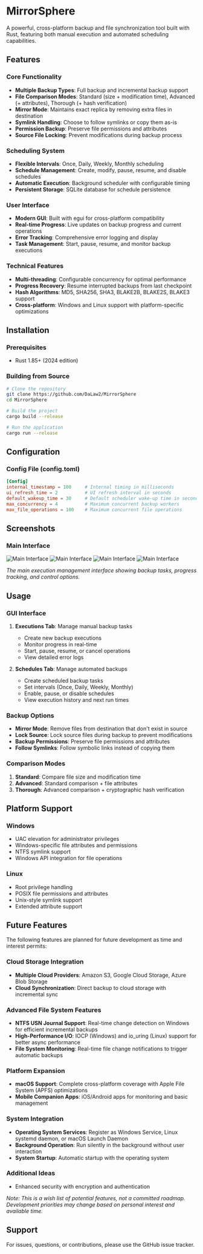 # MirrorSphere

A powerful, cross-platform backup and file synchronization tool built with Rust, featuring both manual execution and automated scheduling capabilities.

## Features

### Core Functionality
- **Multiple Backup Types**: Full backup and incremental backup support
- **File Comparison Modes**: Standard (size + modification time), Advanced (+ attributes), Thorough (+ hash verification)
- **Mirror Mode**: Maintains exact replica by removing extra files in destination
- **Symlink Handling**: Choose to follow symlinks or copy them as-is
- **Permission Backup**: Preserve file permissions and attributes
- **Source File Locking**: Prevent modifications during backup process

### Scheduling System
- **Flexible Intervals**: Once, Daily, Weekly, Monthly scheduling
- **Schedule Management**: Create, modify, pause, resume, and disable schedules
- **Automatic Execution**: Background scheduler with configurable timing
- **Persistent Storage**: SQLite database for schedule persistence

### User Interface
- **Modern GUI**: Built with egui for cross-platform compatibility
- **Real-time Progress**: Live updates on backup progress and current operations
- **Error Tracking**: Comprehensive error logging and display
- **Task Management**: Start, pause, resume, and monitor backup executions

### Technical Features
- **Multi-threading**: Configurable concurrency for optimal performance
- **Progress Recovery**: Resume interrupted backups from last checkpoint
- **Hash Algorithms**: MD5, SHA256, SHA3, BLAKE2B, BLAKE2S, BLAKE3 support
- **Cross-platform**: Windows and Linux support with platform-specific optimizations

## Installation

### Prerequisites
- Rust 1.85+ (2024 edition)

### Building from Source

```bash
# Clone the repository
git clone https://github.com/DaLaw2/MirrorSphere
cd MirrorSphere

# Build the project
cargo build --release

# Run the application
cargo run --release
```

## Configuration

### Config File (config.toml)
```toml
[Config]
internal_timestamp = 100     # Internal timing in milliseconds
ui_refresh_time = 2          # UI refresh interval in seconds
default_wakeup_time = 30     # Default scheduler wake-up time in seconds
max_concurrency = 4          # Maximum concurrent backup workers
max_file_operations = 100    # Maximum concurrent file operations
```

## Screenshots

### Main Interface

![Main Interface](.github/images/main-interface-execution.png)
![Main Interface](.github/images/main-interface-execution-1.png)
![Main Interface](.github/images/main-interface-schedule.png)
![Main Interface](.github/images/main-interface-schedule-1.png)

*The main execution management interface showing backup tasks, progress tracking, and control options.*

## Usage

### GUI Interface

1. **Executions Tab**: Manage manual backup tasks
    - Create new backup executions
    - Monitor progress in real-time
    - Start, pause, resume, or cancel operations
    - View detailed error logs

2. **Schedules Tab**: Manage automated backups
    - Create scheduled backup tasks
    - Set intervals (Once, Daily, Weekly, Monthly)
    - Enable, pause, or disable schedules
    - View execution history and next run times

### Backup Options

- **Mirror Mode**: Remove files from destination that don't exist in source
- **Lock Source**: Lock source files during backup to prevent modifications
- **Backup Permissions**: Preserve file permissions and attributes
- **Follow Symlinks**: Follow symbolic links instead of copying them

### Comparison Modes

1. **Standard**: Compare file size and modification time
2. **Advanced**: Standard comparison + file attributes
3. **Thorough**: Advanced comparison + cryptographic hash verification

## Platform Support

### Windows
- UAC elevation for administrator privileges
- Windows-specific file attributes and permissions
- NTFS symlink support
- Windows API integration for file operations

### Linux
- Root privilege handling
- POSIX file permissions and attributes
- Unix-style symlink support
- Extended attribute support

## Future Features

The following features are planned for future development as time and interest permits:

### Cloud Storage Integration
- **Multiple Cloud Providers**: Amazon S3, Google Cloud Storage, Azure Blob Storage
- **Cloud Synchronization**: Direct backup to cloud storage with incremental sync

### Advanced File System Features
- **NTFS USN Journal Support**: Real-time change detection on Windows for efficient incremental backups
- **High-Performance I/O**: IOCP (Windows) and io_uring (Linux) support for better async performance
- **File System Monitoring**: Real-time file change notifications to trigger automatic backups

### Platform Expansion
- **macOS Support**: Complete cross-platform coverage with Apple File System (APFS) optimizations
- **Mobile Companion Apps**: iOS/Android apps for monitoring and basic management

### System Integration
- **Operating System Services**: Register as Windows Service, Linux systemd daemon, or macOS Launch Daemon
- **Background Operation**: Run silently in the background without user interaction
- **System Startup**: Automatic startup with the operating system

### Additional Ideas
- Enhanced security with encryption and authentication

*Note: This is a wish list of potential features, not a committed roadmap. Development priorities may change based on personal interest and available time.*

## Support

For issues, questions, or contributions, please use the GitHub issue tracker.